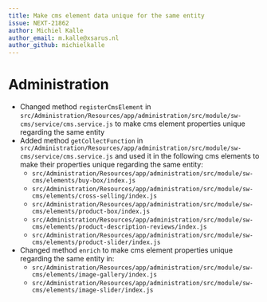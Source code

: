 ```yaml
---
title: Make cms element data unique for the same entity
issue: NEXT-21862
author: Michiel Kalle
author_email: m.kalle@xsarus.nl
author_github: michielkalle
---
```

# Administration
* Changed method `registerCmsElement` in `src/Administration/Resources/app/administration/src/module/sw-cms/service/cms.service.js` to make cms element properties unique regarding the same entity
* Added method `getCollectFunction` in `src/Administration/Resources/app/administration/src/module/sw-cms/service/cms.service.js` and used it in the following cms elements to make their properties unique regarding the same entity:
    * `src/Administration/Resources/app/administration/src/module/sw-cms/elements/buy-box/index.js`
    * `src/Administration/Resources/app/administration/src/module/sw-cms/elements/cross-selling/index.js`
    * `src/Administration/Resources/app/administration/src/module/sw-cms/elements/product-box/index.js`
    * `src/Administration/Resources/app/administration/src/module/sw-cms/elements/product-description-reviews/index.js`
    * `src/Administration/Resources/app/administration/src/module/sw-cms/elements/product-slider/index.js`
* Changed method `enrich` to make cms element properties unique regarding the same entity in:
    * `src/Administration/Resources/app/administration/src/module/sw-cms/elements/image-gallery/index.js`
    * `src/Administration/Resources/app/administration/src/module/sw-cms/elements/image-slider/index.js`
